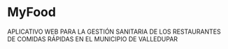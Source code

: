 # MyFood
APLICATIVO WEB PARA LA GESTIÓN SANITARIA DE LOS RESTAURANTES DE COMIDAS RÁPIDAS EN EL MUNICIPIO DE VALLEDUPAR
